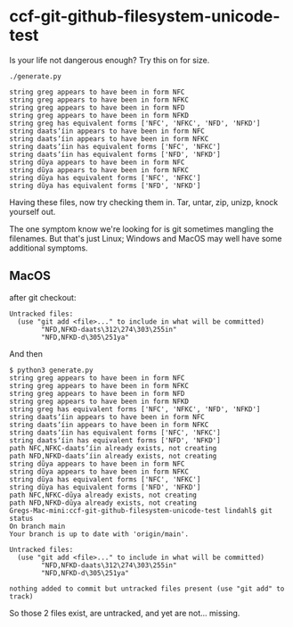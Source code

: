 # ccf-git-github-filesystem-unicode-test

Is your life not dangerous enough? Try this on for size.

```
./generate.py

string greg appears to have been in form NFC
string greg appears to have been in form NFKC
string greg appears to have been in form NFD
string greg appears to have been in form NFKD
string greg has equivalent forms ['NFC', 'NFKC', 'NFD', 'NFKD']
string daatsʼíin appears to have been in form NFC
string daatsʼíin appears to have been in form NFKC
string daatsʼíin has equivalent forms ['NFC', 'NFKC']
string daatsʼíin has equivalent forms ['NFD', 'NFKD']
string dũya appears to have been in form NFC
string dũya appears to have been in form NFKC
string dũya has equivalent forms ['NFC', 'NFKC']
string dũya has equivalent forms ['NFD', 'NFKD']
```

Having these files, now try checking them in. Tar, untar, zip, unizp, knock
yourself out.

The one symptom know we're looking for is git sometimes mangling the
filenames. But that's just Linux; Windows and MacOS may well have some
additional symptoms.

## MacOS

after git checkout:

```
Untracked files:
  (use "git add <file>..." to include in what will be committed)
        "NFD,NFKD-daats\312\274\303\255in"
        "NFD,NFKD-d\305\251ya"
```

And then

```
$ python3 generate.py
string greg appears to have been in form NFC
string greg appears to have been in form NFKC
string greg appears to have been in form NFD
string greg appears to have been in form NFKD
string greg has equivalent forms ['NFC', 'NFKC', 'NFD', 'NFKD']
string daatsʼíin appears to have been in form NFC
string daatsʼíin appears to have been in form NFKC
string daatsʼíin has equivalent forms ['NFC', 'NFKC']
string daatsʼíin has equivalent forms ['NFD', 'NFKD']
path NFC,NFKC-daatsʼíin already exists, not creating
path NFD,NFKD-daatsʼíin already exists, not creating
string dũya appears to have been in form NFC
string dũya appears to have been in form NFKC
string dũya has equivalent forms ['NFC', 'NFKC']
string dũya has equivalent forms ['NFD', 'NFKD']
path NFC,NFKC-dũya already exists, not creating
path NFD,NFKD-dũya already exists, not creating
Gregs-Mac-mini:ccf-git-github-filesystem-unicode-test lindahl$ git status
On branch main
Your branch is up to date with 'origin/main'.

Untracked files:
  (use "git add <file>..." to include in what will be committed)
        "NFD,NFKD-daats\312\274\303\255in"
        "NFD,NFKD-d\305\251ya"

nothing added to commit but untracked files present (use "git add" to track)
```

So those 2 files exist, are untracked, and yet are not... missing.
